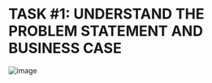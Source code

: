 # TASK #1: UNDERSTAND THE PROBLEM STATEMENT AND BUSINESS CASE
![image](https://user-images.githubusercontent.com/34706028/142762828-54fd38dd-da67-449a-a827-308ccf684327.png)

